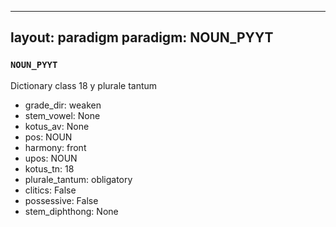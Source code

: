 
---
layout: paradigm
paradigm: NOUN_PYYT
---
### ` NOUN_PYYT `

Dictionary class 18 y plurale tantum
* grade_dir: weaken
* stem_vowel: None
* kotus_av: None
* pos: NOUN
* harmony: front
* upos: NOUN
* kotus_tn: 18
* plurale_tantum: obligatory
* clitics: False
* possessive: False
* stem_diphthong: None
